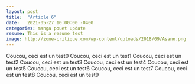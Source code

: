```yaml
---
layout: post
title:  "Article 6"
date:   2021-05-27 10:00:00 -0400
categories: manga pouet update
resume: This is a resume test
image: http://zone-critique.com/wp-content/uploads/2018/09/Asano.png
---
```

Coucou, ceci est un test0
Coucou, ceci est un test1
Coucou, ceci est un test2
Coucou, ceci est un test3
Coucou, ceci est un test4
Coucou, ceci est un test5
Coucou, ceci est un test6
Coucou, ceci est un test7
Coucou, ceci est un test8
Coucou, ceci est un test9
